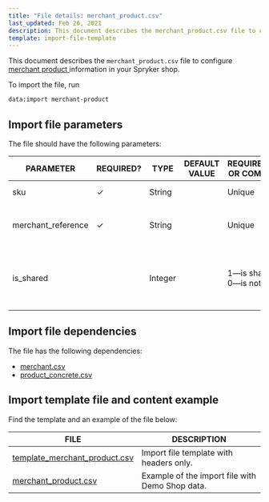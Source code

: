 ```yaml
---
title: "File details: merchant_product.csv"
last_updated: Feb 26, 2021
description: This document describes the merchant_product.csv file to configure merchant products in your Spryker shop.
template: import-file-template
---
```


This document describes the `merchant_product.csv` file to configure [merchant product ](https://spryker.atlassian.net/wiki/spaces/DOCS/pages/1569063519/Merchant+Products)information in your Spryker shop.

To import the file, run

```bash
data:import merchant-product
```

## Import file parameters

The file should have the following parameters:

| PARAMETER   | REQUIRED? | TYPE | DEFAULT VALUE | REQUIREMENTS OR COMMENTS  | DESCRIPTION  |
| -------------- | ----------- | ------- | ------------- | ------------------- | ---------------------- |
| sku                | &check;             | String   |                   | Unique                           | SKU of the product.                                          |
| merchant_reference | &check;             | String   |                   | Unique                           | Unique identifier of the merchant in the system.             |
| is_shared          |               | Integer  |                   | 1—is shared</br>0—is not shared | Defines whether the product is shared between the merchants. |

## Import file dependencies

The file has the following dependencies:

- [merchant.csv](/docs/marketplace/dev/data-import/{{site.version}}/file-details-merchant-csv.html)
- [product_concrete.csv](https://documentation.spryker.com/docs/file-details-product-concretecsv)

## Import template file and content example

Find the template and an example of the file below:

| FILE  | DESCRIPTION  |
| ----------------------------- | ---------------------- |
| [template_merchant_product.csv](https://spryker.s3.eu-central-1.amazonaws.com/docs/Developer+Guide/Back-End/Data+Manipulation/Data+Ingestion/Data+Import/Data+Import+Categories/Marketplace+setup/template_merchant_product.csv) | Import file template with headers only.         |
| [merchant_product.csv](https://spryker.s3.eu-central-1.amazonaws.com/docs/Developer+Guide/Back-End/Data+Manipulation/Data+Ingestion/Data+Import/Data+Import+Categories/Marketplace+setup/merchant_product.csv) | Example of the import file with Demo Shop data. |
